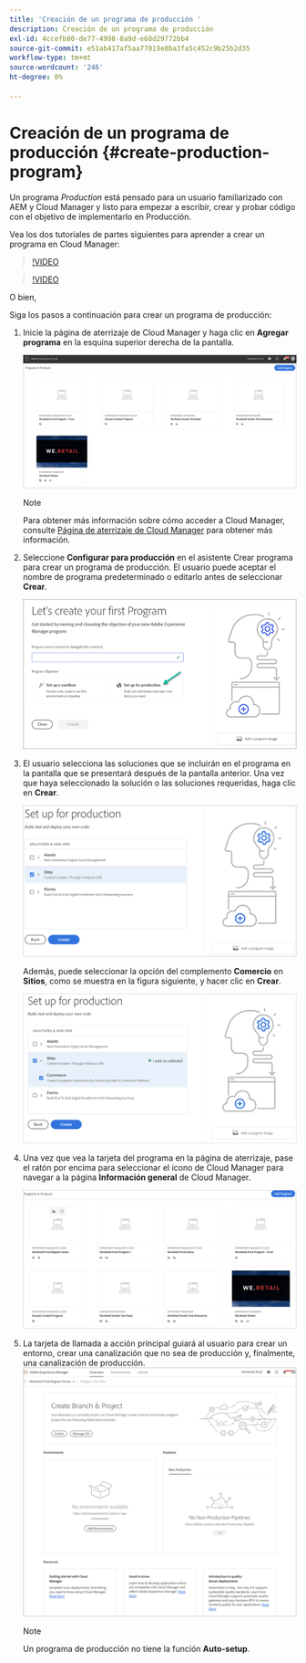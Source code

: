 ```yaml
---
title: 'Creación de un programa de producción '
description: Creación de un programa de producción
exl-id: 4ccefb80-de77-4998-8a9d-e68d29772bb4
source-git-commit: e51ab417af5aa77019e8ba3fa5c452c9b25b2d35
workflow-type: tm+mt
source-wordcount: '246'
ht-degree: 0%

---
```


# Creación de un programa de producción {#create-production-program}

Un programa *Production* está pensado para un usuario familiarizado con AEM y Cloud Manager y listo para empezar a escribir, crear y probar código con el objetivo de implementarlo en Producción.

Vea los dos tutoriales de partes siguientes para aprender a crear un programa en Cloud Manager:

>[!VIDEO](https://video.tv.adobe.com/v/334953)

>[!VIDEO](https://video.tv.adobe.com/v/334954)

O bien,

Siga los pasos a continuación para crear un programa de producción:

1. Inicie la página de aterrizaje de Cloud Manager y haga clic en **Agregar programa** en la esquina superior derecha de la pantalla.

   ![](assets/first_timelogin1.png)

   >[!NOTE]
   >Para obtener más información sobre cómo acceder a Cloud Manager, consulte [Página de aterrizaje de Cloud Manager](/help/onboarding/what-is-required/navigate-to-cloud-manager.md) para obtener más información.

1. Seleccione **Configurar para producción** en el asistente Crear programa para crear un programa de producción. El usuario puede aceptar el nombre de programa predeterminado o editarlo antes de seleccionar **Crear**.

   ![](assets/create-prod1.png)

1. El usuario selecciona las soluciones que se incluirán en el programa en la pantalla que se presentará después de la pantalla anterior. Una vez que haya seleccionado la solución o las soluciones requeridas, haga clic en **Crear**.


   ![](assets/setup-prod-select.png)

   Además, puede seleccionar la opción del complemento **Comercio** en **Sitios**, como se muestra en la figura siguiente, y hacer clic en **Crear**.

   ![](assets/setup-prod-commerce.png)

1. Una vez que vea la tarjeta del programa en la página de aterrizaje, pase el ratón por encima para seleccionar el icono de Cloud Manager para navegar a la página **Información general** de Cloud Manager.

   ![](assets/set-up-prod4.png)

1. La tarjeta de llamada a acción principal guiará al usuario para crear un entorno, crear una canalización que no sea de producción y, finalmente, una canalización de producción.
   ![](assets/set-up-prod5.png)


   >[!NOTE]
   >Un programa de producción no tiene la función **Auto-setup**.
